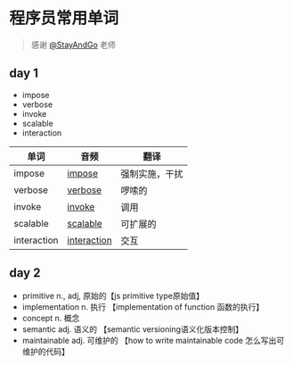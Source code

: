 # 程序员常用单词
> 感谢 [@StayAndGo](https://github.com/StayAndGo) 老师

## day 1

- impose 
- verbose
- invoke
- scalable
- interaction



| 单词        | 音频                                                         | 翻译           |
| ----------- | ------------------------------------------------------------ | -------------- |
| impose      | [impose](https://dict.youdao.com/dictvoice?audio=impose&type=1) | 强制实施，干扰 |
| verbose     | [verbose](https://dict.youdao.com/dictvoice?audio=verbose&type=1) | 啰嗦的         |
| invoke      | [invoke](https://dict.youdao.com/dictvoice?audio=invoke&type=1) | 调用           |
| scalable    | [scalable](https://dict.youdao.com/dictvoice?audio=scalable&type=1) | 可扩展的       |
| interaction | [interaction](https://dict.youdao.com/dictvoice?audio=interaction&type=1) | 交互           |



## day 2

- primitive n., adj, 原始的【js primitive type原始值】
- implementation n. 执行 【implementation of function 函数的执行】
- concept n. 概念
- semantic adj. 语义的 【semantic versioning语义化版本控制】
- maintainable adj. 可维护的 【how to write maintainable code 怎么写出可维护的代码】
